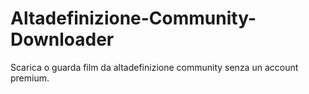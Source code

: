 # Altadefinizione-Community-Downloader
Scarica o guarda film da altadefinizione community senza un account premium.
